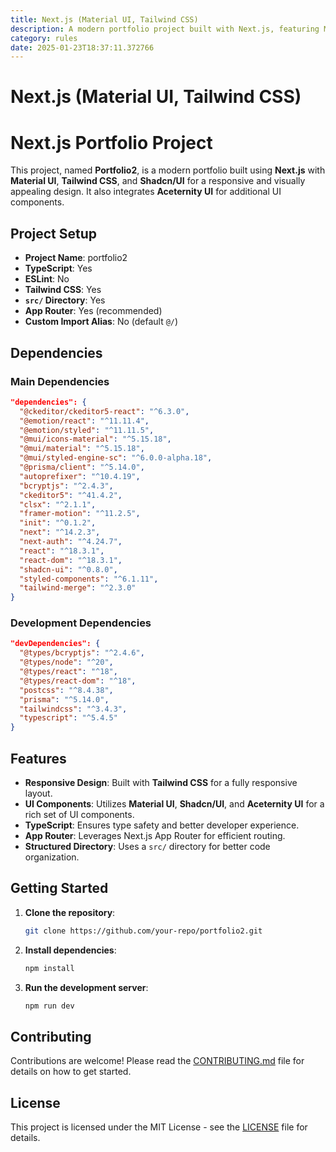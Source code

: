 ```yaml
---
title: Next.js (Material UI, Tailwind CSS)
description: A modern portfolio project built with Next.js, featuring Material UI, Tailwind CSS, and Shadcn/UI for a responsive and visually appealing design. This project supports TypeScript, App Router, and a structured `src/` directory for better organization.
category: rules
date: 2025-01-23T18:37:11.372766
---
```



# Next.js (Material UI, Tailwind CSS)

# Next.js Portfolio Project

This project, named **Portfolio2**, is a modern portfolio built using **Next.js** with **Material UI**, **Tailwind CSS**, and **Shadcn/UI** for a responsive and visually appealing design. It also integrates **Aceternity UI** for additional UI components.

## Project Setup

- **Project Name**: portfolio2
- **TypeScript**: Yes
- **ESLint**: No
- **Tailwind CSS**: Yes
- **`src/` Directory**: Yes
- **App Router**: Yes (recommended)
- **Custom Import Alias**: No (default `@/`)

## Dependencies

### Main Dependencies

```json
"dependencies": {
  "@ckeditor/ckeditor5-react": "^6.3.0",
  "@emotion/react": "^11.11.4",
  "@emotion/styled": "^11.11.5",
  "@mui/icons-material": "^5.15.18",
  "@mui/material": "^5.15.18",
  "@mui/styled-engine-sc": "^6.0.0-alpha.18",
  "@prisma/client": "^5.14.0",
  "autoprefixer": "^10.4.19",
  "bcryptjs": "^2.4.3",
  "ckeditor5": "^41.4.2",
  "clsx": "^2.1.1",
  "framer-motion": "^11.2.5",
  "init": "^0.1.2",
  "next": "^14.2.3",
  "next-auth": "^4.24.7",
  "react": "^18.3.1",
  "react-dom": "^18.3.1",
  "shadcn-ui": "^0.8.0",
  "styled-components": "^6.1.11",
  "tailwind-merge": "^2.3.0"
}
```

### Development Dependencies

```json
"devDependencies": {
  "@types/bcryptjs": "^2.4.6",
  "@types/node": "^20",
  "@types/react": "^18",
  "@types/react-dom": "^18",
  "postcss": "^8.4.38",
  "prisma": "^5.14.0",
  "tailwindcss": "^3.4.3",
  "typescript": "^5.4.5"
}
```

## Features

- **Responsive Design**: Built with **Tailwind CSS** for a fully responsive layout.
- **UI Components**: Utilizes **Material UI**, **Shadcn/UI**, and **Aceternity UI** for a rich set of UI components.
- **TypeScript**: Ensures type safety and better developer experience.
- **App Router**: Leverages Next.js App Router for efficient routing.
- **Structured Directory**: Uses a `src/` directory for better code organization.

## Getting Started

1. **Clone the repository**:
   ```bash
   git clone https://github.com/your-repo/portfolio2.git
   ```
2. **Install dependencies**:
   ```bash
   npm install
   ```
3. **Run the development server**:
   ```bash
   npm run dev
   ```

## Contributing

Contributions are welcome! Please read the [CONTRIBUTING.md](CONTRIBUTING.md) file for details on how to get started.

## License

This project is licensed under the MIT License - see the [LICENSE](LICENSE) file for details.

